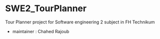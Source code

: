 # SWE2_TourPlanner
Tour Planner project for Software engineering 2 subject in FH Technikum

* maintainer : Chahed Rajoub
